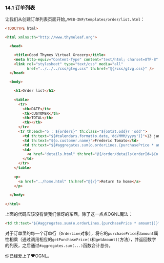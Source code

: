 ### 14.1 订单列表

让我们从创建订单列表页面开始,`/WEB-INF/templates/order/list.html`：
```html
<!DOCTYPE html>

<html xmlns:th="http://www.thymeleaf.org">

  <head>

    <title>Good Thymes Virtual Grocery</title>
    <meta http-equiv="Content-Type" content="text/html; charset=UTF-8" />
    <link rel="stylesheet" type="text/css" media="all" 
          href="../../../css/gtvg.css" th:href="@{/css/gtvg.css}" />
  </head>

  <body>

    <h1>Order list</h1>
  
    <table>
      <tr>
        <th>DATE</th>
        <th>CUSTOMER</th>
        <th>TOTAL</th>
        <th></th>
      </tr>
      <tr th:each="o : ${orders}" th:class="${oStat.odd}? 'odd'">
        <td th:text="${#calendars.format(o.date,'dd/MMM/yyyy')}">13 jan 2011</td>
        <td th:text="${o.customer.name}">Frederic Tomato</td>
        <td th:text="${#aggregates.sum(o.orderLines.{purchasePrice * amount})}">23.32</td>
        <td>
          <a href="details.html" th:href="@{/order/details(orderId=${o.id})}">view</a>
        </td>
      </tr>
    </table>
  
    <p>
      <a href="../home.html" th:href="@{/}">Return to home</a>
    </p>
    
  </body>
  
</html>
```
上面的代码应该没有使我们惊讶的东西，除了这一点点OGNL魔法：
```html
<td th:text="${#aggregates.sum(o.orderLines.{purchasePrice * amount})}">23.32</td>
```
对于订单里的每一个订单行（`OrderLine`对象），将它的`purchasePrice`和`amount`属性相乘（通过调用相应的`getPurchasePrice()`和`getAmount()`方法），并返回数字的列表，之后通过`#aggregates.sum(...)`函数合计总价。

你已经爱上了❤️OGNL。
